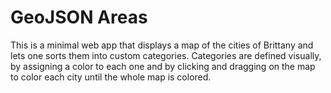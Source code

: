 GeoJSON Areas
=============

This is a minimal web app that displays a map of the cities of Brittany and
lets one sorts them into custom categories. Categories are defined visually,
by assigning a color to each one and by clicking and dragging on the map to
color each city until the whole map is colored.
